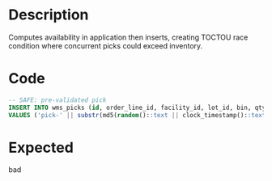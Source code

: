 # Description

Computes availability in application then inserts, creating TOCTOU race condition where concurrent picks could exceed inventory.

# Code

```sql
-- SAFE: pre-validated pick
INSERT INTO wms_picks (id, order_line_id, facility_id, lot_id, bin, qty_picked, picker_id, status)
VALUES ('pick-' || substr(md5(random()::text || clock_timestamp()::text), 1, 32), :order_line_id, :facility_id, :lot_id, :bin, :qty_to_pick, :user_id, 'CREATED');
```

# Expected

bad